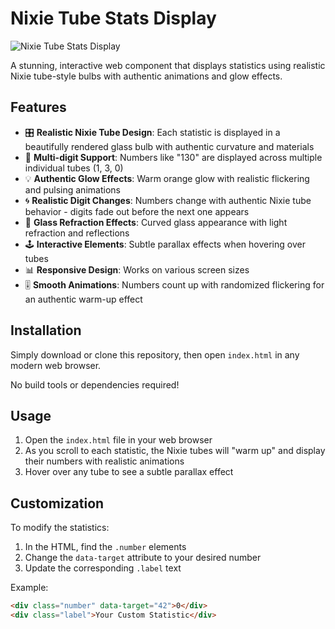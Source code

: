 # Nixie Tube Stats Display

![Nixie Tube Stats Display](https://via.placeholder.com/800x400?text=Nixie+Tube+Stats+Preview)

A stunning, interactive web component that displays statistics using realistic Nixie tube-style bulbs with authentic animations and glow effects.

## Features

- 🎛️ **Realistic Nixie Tube Design**: Each statistic is displayed in a beautifully rendered glass bulb with authentic curvature and materials
- 🔢 **Multi-digit Support**: Numbers like "130" are displayed across multiple individual tubes (1, 3, 0)
- 💡 **Authentic Glow Effects**: Warm orange glow with realistic flickering and pulsing animations
- 🌀 **Realistic Digit Changes**: Numbers change with authentic Nixie tube behavior - digits fade out before the next one appears
- 🌊 **Glass Refraction Effects**: Curved glass appearance with light refraction and reflections
- 🕹️ **Interactive Elements**: Subtle parallax effects when hovering over tubes
- 📊 **Responsive Design**: Works on various screen sizes
- 🎚️ **Smooth Animations**: Numbers count up with randomized flickering for an authentic warm-up effect

## Installation

Simply download or clone this repository, then open `index.html` in any modern web browser.

No build tools or dependencies required!

## Usage

1. Open the `index.html` file in your web browser
2. As you scroll to each statistic, the Nixie tubes will "warm up" and display their numbers with realistic animations
3. Hover over any tube to see a subtle parallax effect

## Customization

To modify the statistics:

1. In the HTML, find the `.number` elements
2. Change the `data-target` attribute to your desired number
3. Update the corresponding `.label` text

Example:
```html
<div class="number" data-target="42">0</div>
<div class="label">Your Custom Statistic</div>